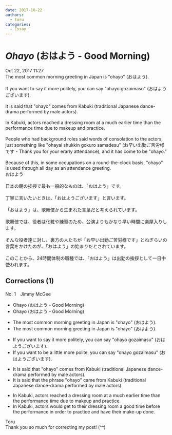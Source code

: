 ```yaml
---
date: 2017-10-22
authors:
  - toru
categories:
  - Essay
---
```


<h1 id="subject_show"><strong><em>Ohayo</strong></em> (おはよう - Good Morning)</h1>
<div class="date">Oct 22, 2017 11:27</div>
<div id="post"><div id="body_show_ori">
The most common morning greeting in Japan is "ohayo" (おはよう).<br/><br/>If you want to say it more politely, you can say "ohayo gozaimasu" (おはようございます).<br/><br/>It is said that "ohayo" comes from Kabuki (traditional Japanese dance-drama performed by male actors).<br/><br/>In Kabuki, actors reached a dressing room at a much earlier time than the performance time due to makeup and practice.<br/><br/>People who had background roles said words of consolation to the actors, just something like "ohayai shukkin gokuro samadesu" (お早い出勤ご苦労様です - Thank you for your erarly attendance), and it has come to be "ohayo."<br/><br/>Because of this, in some occupations on a round-the-clock basis, "ohayo" is used through all day as an attendance greeting.
</div></div>

<!-- more -->

<div id="post_ja"><div id="body_show_mo">
おはよう<br/><br/>日本の朝の挨拶で最も一般的なものは、「おはよう」です。<br/><br/>丁寧に言いたいときは、「おはようございます」と言います。<br/><br/>「おはよう」は、歌舞伎から生まれた言葉だと考えられています。<br/><br/>歌舞伎では、役者は化粧や練習のため、公演よりもかなり早い時間に楽屋入りします。<br/><br/>そんな役者達に対し、裏方の人たちが「お早い出勤ご苦労様です」とねぎらいの言葉をかけたのが、「おはよう」の始まりだとされています。<br/><br/>このことから、24時間体制の職種では、「おはよう」は出勤の挨拶として一日中使われます。
</div></div>

## Corrections (1)
<div id="block"><div class="first_name"> No. 1　<span class="just_name">Jimmy McGee</span></div><div id="block2">
<ul class="correction_field">
<li class="incorrect">Ohayo (おはよう - Good Morning)</li>
<li class="corrected correct">
Ohayo (おはよう - Good Morning)
</li>
</ul>
<ul class="correction_field">
<li class="incorrect">The most common morning greeting in Japan is "ohayo" (おはよう).</li>
<li class="corrected correct">
The most common morning greeting in Japan is "ohayo" (おはよう).
</li>
</ul>
<ul class="correction_field">
<li class="incorrect">If you want to say it more politely, you can say "ohayo gozaimasu" (おはようございます).</li>
<li class="corrected correct">
If you want to be a little more polite, you can say "ohayo gozaimasu" (おはようございます).
</li>
</ul>
<ul class="correction_field">
<li class="incorrect">It is said that "ohayo" comes from Kabuki (traditional Japanese dance-drama performed by male actors).</li>
<li class="corrected correct">
It is said that the phrase "ohayo" came from Kabuki (traditional Japanese dance-drama performed by male actors).
</li>
</ul>
<ul class="correction_field">
<li class="incorrect">In Kabuki, actors reached a dressing room at a much earlier time than the performance time due to makeup and practice.</li>
<li class="corrected correct">
In Kabuki, actors would get to their dressing room a good time before the performance in order to practice and have their make-up done.
</li>
</ul>
</div><div class="name"><span class="just_name">Toru</span><br>
Thank you so much for correcting my post! (^^)
</div>
</div>
